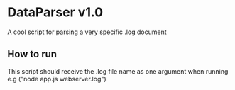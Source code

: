 # DataParser v1.0
A cool script for parsing a very specific .log document

## How to run
This script should receive the .log file name as one argument when running e.g ("node app.js webserver.log")